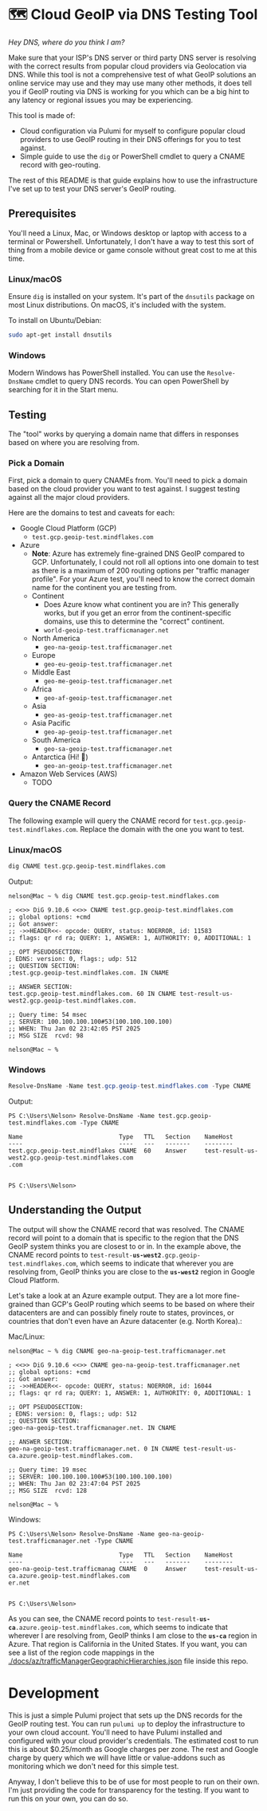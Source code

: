 # 🗺️ Cloud GeoIP via DNS Testing Tool

*Hey DNS, where do you think I am?*

Make sure that your ISP's DNS server or third party DNS server is resolving with the correct results from popular cloud providers via Geolocation via DNS. While this tool is not a comprehensive test of what GeoIP solutions an online service may use and they may use many other methods, it does tell you if GeoIP routing via DNS is working for you which can be a big hint to any latency or regional issues you may be experiencing.

This tool is made of:

* Cloud configuration via Pulumi for myself to configure popular cloud providers to use GeoIP routing in their DNS offerings for you to test against.
* Simple guide to use the `dig` or PowerShell cmdlet to query a CNAME record with geo-routing.

The rest of this README is that guide explains how to use the infrastructure I've set up to test your DNS server's GeoIP routing.

## Prerequisites

You'll need a Linux, Mac, or Windows desktop or laptop with access to a terminal or Powershell. Unfortunately, I don't have a way to test this sort of thing from a mobile device or game console without great cost to me at this time.

### Linux/macOS

Ensure `dig` is installed on your system. It's part of the `dnsutils` package on most Linux distributions. On macOS, it's included with the system.

To install on Ubuntu/Debian:

```bash
sudo apt-get install dnsutils
```

### Windows

Modern Windows has PowerShell installed. You can use the `Resolve-DnsName` cmdlet to query DNS records. You can open PowerShell by searching for it in the Start menu.

## Testing

The "tool" works by querying a domain name that differs in responses based on where you are resolving from.

### Pick a Domain

First, pick a domain to query CNAMEs from. You'll need to pick a domain based on the cloud provider you want to test against. I suggest testing against all the major cloud providers.

Here are the domains to test and caveats for each:

* Google Cloud Platform (GCP)
  * `test.gcp.geoip-test.mindflakes.com`
* Azure
  * **Note**: Azure has extremely fine-grained DNS GeoIP compared to GCP. Unfortunately, I could not roll all options into one domain to test as there is a maximum of 200 routing options per "traffic manager profile". For your Azure test, you'll need to know the correct domain name for the continent you are testing from.
  * Continent
    * Does Azure know what continent you are in? This generally works, but if you get an error from the continent-specific domains, use this to determine the "correct" continent.
    * `world-geoip-test.trafficmanager.net`
  * North America
    * `geo-na-geoip-test.trafficmanager.net`
  * Europe
    * `geo-eu-geoip-test.trafficmanager.net`
  * Middle East
    * `geo-me-geoip-test.trafficmanager.net`
  * Africa
    * `geo-af-geoip-test.trafficmanager.net`
  * Asia
    * `geo-as-geoip-test.trafficmanager.net`
  * Asia Pacific
    * `geo-ap-geoip-test.trafficmanager.net`
  * South America
    * `geo-sa-geoip-test.trafficmanager.net`
  * Antarctica (Hi! 🐧)
    * `geo-an-geoip-test.trafficmanager.net`
* Amazon Web Services (AWS)
  * TODO

### Query the CNAME Record

The following example will query the CNAME record for `test.gcp.geoip-test.mindflakes.com`. Replace the domain with the one you want to test.

### Linux/macOS

```bash
dig CNAME test.gcp.geoip-test.mindflakes.com
```

Output:

```
nelson@Mac ~ % dig CNAME test.gcp.geoip-test.mindflakes.com

; <<>> DiG 9.10.6 <<>> CNAME test.gcp.geoip-test.mindflakes.com
;; global options: +cmd
;; Got answer:
;; ->>HEADER<<- opcode: QUERY, status: NOERROR, id: 11583
;; flags: qr rd ra; QUERY: 1, ANSWER: 1, AUTHORITY: 0, ADDITIONAL: 1

;; OPT PSEUDOSECTION:
; EDNS: version: 0, flags:; udp: 512
;; QUESTION SECTION:
;test.gcp.geoip-test.mindflakes.com. IN	CNAME

;; ANSWER SECTION:
test.gcp.geoip-test.mindflakes.com. 60 IN CNAME	test-result-us-west2.gcp.geoip-test.mindflakes.com.

;; Query time: 54 msec
;; SERVER: 100.100.100.100#53(100.100.100.100)
;; WHEN: Thu Jan 02 23:42:05 PST 2025
;; MSG SIZE  rcvd: 98

nelson@Mac ~ %
```

### Windows

```powershell
Resolve-DnsName -Name test.gcp.geoip-test.mindflakes.com -Type CNAME
```

Output:

```
PS C:\Users\Nelson> Resolve-DnsName -Name test.gcp.geoip-test.mindflakes.com -Type CNAME

Name                           Type   TTL   Section    NameHost
----                           ----   ---   -------    --------
test.gcp.geoip-test.mindflakes CNAME  60    Answer     test-result-us-west2.gcp.geoip-test.mindflakes.com
.com


PS C:\Users\Nelson>
```

## Understanding the Output

The output will show the CNAME record that was resolved. The CNAME record will point to a domain that is specific to the region that the DNS GeoIP system thinks you are closest to or in. In the example above, the CNAME record points to `test-result-`**`us-west2`**`.gcp.geoip-test.mindflakes.com`, which seems to indicate that wherever you are resolving from, GeoIP thinks you are close to the **`us-west2`** region in Google Cloud Platform.

Let's take a look at an Azure example output. They are a lot more fine-grained than GCP's GeoIP routing which seems to be based on where their datacenters are and can possibly finely route to states, provinces, or countries that don't even have an Azure datacenter (e.g. North Korea).:

Mac/Linux:

```
nelson@Mac ~ % dig CNAME geo-na-geoip-test.trafficmanager.net

; <<>> DiG 9.10.6 <<>> CNAME geo-na-geoip-test.trafficmanager.net
;; global options: +cmd
;; Got answer:
;; ->>HEADER<<- opcode: QUERY, status: NOERROR, id: 16044
;; flags: qr rd ra; QUERY: 1, ANSWER: 1, AUTHORITY: 0, ADDITIONAL: 1

;; OPT PSEUDOSECTION:
; EDNS: version: 0, flags:; udp: 512
;; QUESTION SECTION:
;geo-na-geoip-test.trafficmanager.net. IN CNAME

;; ANSWER SECTION:
geo-na-geoip-test.trafficmanager.net. 0	IN CNAME test-result-us-ca.azure.geoip-test.mindflakes.com.

;; Query time: 19 msec
;; SERVER: 100.100.100.100#53(100.100.100.100)
;; WHEN: Thu Jan 02 23:47:04 PST 2025
;; MSG SIZE  rcvd: 128

nelson@Mac ~ %
```

Windows:

```
PS C:\Users\Nelson> Resolve-DnsName -Name geo-na-geoip-test.trafficmanager.net -Type CNAME

Name                           Type   TTL   Section    NameHost
----                           ----   ---   -------    --------
geo-na-geoip-test.trafficmanag CNAME  0     Answer     test-result-us-ca.azure.geoip-test.mindflakes.com
er.net


PS C:\Users\Nelson>
```

As you can see, the CNAME record points to `test-result-`**`us-ca`**`.azure.geoip-test.mindflakes.com`, which seems to indicate that wherever I are resolving from, GeoIP thinks I am close to the **`us-ca`** region in Azure. That region is California in the United States. If you want, you can see a list of the region code mappings in the [./docs/az/trafficManagerGeographicHierarchies.json](./docs/az/trafficManagerGeographicHierarchies.json) file inside this repo.

# Development

This is just a simple Pulumi project that sets up the DNS records for the GeoIP routing test. You can run `pulumi up` to deploy the infrastructure to your own cloud account. You'll need to have Pulumi installed and configured with your cloud provider's credentials. The estimated cost to run this is about $0.25/month as Google charges per zone. The rest and Google charge by query which we will have little or value-addons such as monitoring which we don't need for this simple test.

Anyway, I don't believe this to be of use for most people to run on their own. I'm just providing the code for transparency for the testing. If you want to run this on your own, you can do so.